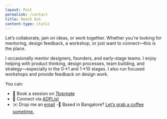 ```yaml
---
layout: Post
permalink: /contact
title: Reach Out
content-type: static
---
```

Let’s collaborate, jam on ideas, or work together. Whether you're looking for mentoring, design feedback, a workshop, or just want to connect—this is the place.

I occasionally mentor designers, founders, and early-stage teams. I enjoy helping with product thinking, design processes, team building, and strategy—especially in the 0→1 and 1→10 stages. I also run focused workshops and provide feedback on design work.

You can:

- 📅 Book a session on <a href="https://topmate.io/hiran"> Ttopmate</a>
- 🤝 Connect via <a href="https://adplist.org/mentors/hiran-venugopalan">ADPList</a>
- ✉️ Drop me an <a href="mailto:hi@hiran.in">email</a>
-📍 Based in Bangalore? <a href="https://topmate.io/hiran/1602426">Let’s grab a coffee sometime.</a>